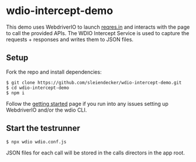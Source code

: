 # wdio-intercept-demo
This demo uses WebdriverIO to launch [reqres.in](https://reqres.in) and interacts with the page to call the provided APIs. The WDIO Intercept Service is used to capture the requests + responses and writes them to JSON files.

## Setup
Fork the repo and install dependencies:
```unix
$ git clone https://github.com/sleiendecker/wdio-intercept-demo.git
$ cd wdio-intercept-demo
$ npm i
```

Follow the [getting started](https://webdriver.io/docs/gettingstarted.html) page if you run into any issues setting up WebdriverIO and/or the wdio CLI.

## Start the testrunner
```unix
$ npx wdio wdio.conf.js
```

JSON files for each call will be stored in the calls directors in the app root.